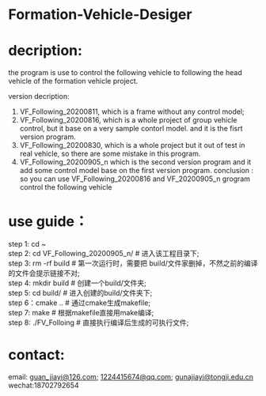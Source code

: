 # Formation-Vehicle-Desiger

# decription:
the program is use to control the following vehicle to following the head vehicle of the formation vehicle project.


version decription:
   1. VF_Following_20200811, which is a frame without any control model;
   2. VF_Following_20200816, which is a whole project of group vehicle control, but it base on a very sample contorl model. and it is the fisrt version program.
   3. VF_Following_20200830, which is a whole project but it out of test in real vehicle, so there are some mistake in this program. 
   4. VF_Following_20200905_n which is the second version program  and it add some control model base on the first version program.
   conclusion : so you can use VF_Following_20200816 and VF_20200905_n grogram control the following vehicle
   
   
# use guide：
   step 1: cd ~    
   step 2: cd VF_Following_20200905_n/            # 进入该工程目录下;   
   step 3: rm -rf build                           # 第一次运行时，需要把 build/文件家删掉，不然之前的编译的文件会提示链接不对;   
   step 4: mkdir build                            # 创建一个build/文件夹;   
   step 5: cd build/                              # 进入创建的build/文件夹下;   
   step 6：cmake ..                               # 通过cmake生成makefile;   
   step 7: make                                   # 根据makefile直接用make编译;   
   step 8: ./FV_Folloing                          # 直接执行编译后生成的可执行文件;
   
   

# contact:
  email: guan_jiayi@126.com; 1224415674@qq.com; gunajiayi@tongji.edu.cn
  wechat:18702792654
